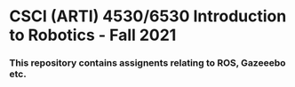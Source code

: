 # CSCI (ARTI) 4530/6530 Introduction to Robotics - Fall 2021
### This repository contains assignents relating to ROS, Gazeeebo etc.
